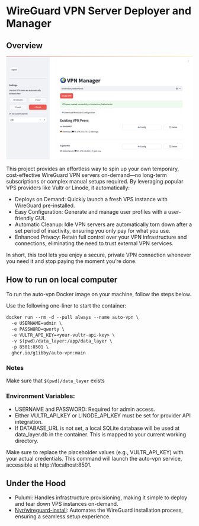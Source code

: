 # WireGuard VPN Server Deployer and Manager
## Overview

![Main interface](images/main.png)

This project provides an effortless way to spin up your own temporary, cost-effective WireGuard VPN servers on-demand—no long-term subscriptions or complex manual setups required. By leveraging popular VPS providers like Vultr or Linode, it automatically:

- Deploys on Demand: Quickly launch a fresh VPS instance with WireGuard pre-installed.
- Easy Configuration: Generate and manage user profiles with a user-friendly GUI.
- Automatic Cleanup: Idle VPN servers are automatically torn down after a set period of inactivity, ensuring you only pay for what you use.
- Enhanced Privacy: Retain full control over your VPN infrastructure and connections, eliminating the need to trust external VPN services.

In short, this tool lets you enjoy a secure, private VPN connection whenever you need it and stop paying the moment you’re done.

## How to run on local computer

To run the auto-vpn Docker image on your machine, follow the steps below.

Use the following one-liner to start the container:

```
docker run --rm -d --pull always --name auto-vpn \
  -e USERNAME=admin \
  -e PASSWORD=qwerty \
  -e VULTR_API_KEY=<your-vultr-api-key> \
  -v $(pwd)/data_layer:/app/data_layer \
  -p 8501:8501 \
  ghcr.io/g1ibby/auto-vpn:main
```

### Notes
Make sure that `$(pwd)/data_layer` exists
### Environment Variables:
- USERNAME and PASSWORD: Required for admin access.
- Either VULTR_API_KEY or LINODE_API_KEY must be set for provider API integration.
- If DATABASE_URL is not set, a local SQLite database will be used at data_layer.db in the container. This is mapped to your current working directory.

Make sure to replace the placeholder values (e.g., VULTR_API_KEY) with your actual credentials.
This command will launch the auto-vpn service, accessible at http://localhost:8501.


## Under the Hood

- Pulumi: Handles infrastructure provisioning, making it simple to deploy and tear down VPS instances on-demand.
- [Nyr/wireguard-install](https://github.com/Nyr/wireguard-install): Automates the WireGuard installation process, ensuring a seamless setup experience.
